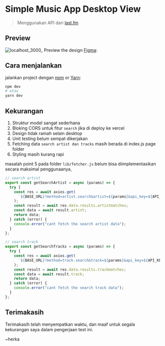 # Simple Music App Desktop View

> Menggunakan API dari [last.fm](https://www.last.fm/api#getting-started)

## Preview

![localhost_3000_](https://user-images.githubusercontent.com/43085583/151721421-acd8429d-f75e-459b-8fc3-5878c7a4e43c.png)
Preview the design [Figma](https://www.figma.com/file/J1RNcoMrNSYgTfi7hDKeFW/simple-music?node-id=0%3A1):

## Cara menjalankan

jalankan project dengan [npm](https://docs.npmjs.com/cli/init) or [Yarn](https://yarnpkg.com/lang/en/docs/cli/create/):

```bash
npm dev
# atau
yarn dev
```

## Kekurangan

1. Struktur model sangat sederhana
2. Bloking CORS untuk fitur `search` jika di deploy ke vercel
3. Design tidak ramah selain desktop
4. Unit testing belum sempat dikerjakan
5. Fetching data `search artist dan tracks` masih berada di index.js page folder
6. Styling masih kurang rapi

masalah point 5 pada folder `lib/fetcher.js` belum bisa diimplementasikan secara maksimal penggunaanya,

```jsx
// search artist
export const getSearchArtist = async (params) => {
  try {
    const res = await axios.get(
      `${BASE_URL}?method=artist.search&artist=${params}&api_key=${API_KEY}&format=json&limit=10`
    );
    const result = await res.data.results.artistmatches;
    const data = await result.artist;
    return data;
  } catch (error) {
    console.error("cant fetch the search artist data");
  }
};

// search track
export const getSearchTracks = async (params) => {
  try {
    const res = await axios.get(
      `${BASE_URL}?method=track.search&track=${params}&api_key=${API_KEY}&format=json&limit=5`
    );
    const result = await res.data.results.trackmatches;
    const data = await result.track;
    return data;
  } catch (error) {
    console.error("cant fetch the search track data");
  }
};
```

## Terimakasih

Terimakasih telah menyempatkan waktu, dan maaf untuk segala kekurangan saya dalam pengerjaan test ini.

~herka

